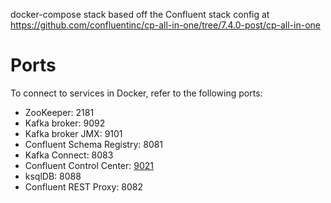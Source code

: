 docker-compose stack based off the Confluent stack config
at https://github.com/confluentinc/cp-all-in-one/tree/7.4.0-post/cp-all-in-one

# Ports

To connect to services in Docker, refer to the following ports:

- ZooKeeper: 2181
- Kafka broker: 9092
- Kafka broker JMX: 9101
- Confluent Schema Registry: 8081
- Kafka Connect: 8083
- Confluent Control Center: [9021](http://localhost:9021)
- ksqlDB: 8088
- Confluent REST Proxy: 8082

